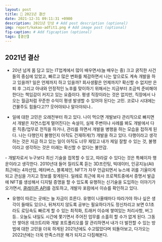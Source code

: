 ```yaml
---
layout: post
title: 📆 2021년 결산
date: 2021-12-31 09:11:31 +0900
description: 2021년 단상 # Add post description (optional)
img: report/kakao-adfit1.png # Add image post (optional)
fig-caption: # Add figcaption (optional)
tags: [결산]
---
```

## 2021년 결산
- 20년 넘게 몸 담고 있는 IT업계에서 많이 배우면서(늘 배우는 중) 크고 굵직한 사건들의 중심에 있었고, 빠르고 많은 변화를 체감하면서 나는 앞으로도 계속 개발을 하고 있을까? 일은 언제까지 하고 있을까? 회사생활은 언제까지? 확신할 수 없지만 은퇴 후 그리고 아내와 안정적인 노후를 맞이하기 위해서는 지금부터 조금씩 준비해야한다는 책임감이 커지고 있는 요즘이다. 평생 직장이라는 것은 없지만, 직장에서 나오는 월급처럼 꾸준한 수익이 평생 발생할 수 있어야 된다는 고민. 코로나 시대에는 건물주도 힘들다고?? 웃어야되나 말아야되나..

- 일에 대한 고민은 오래전부터 하고 있다. 나이 먹으면 개발보다 관리직으로 빠지면서 개발은 자연스럽게 멀어진다는 속설이, 실제 주변이나 사례를 봐도 개발에서 다른 직종/업무로 전직을 하거나, 관리를 하면서 개발을 병행을 하는 모습을 접하게 된다. 나는 다행인지 불행인지 아직도 건재하게(?) 개발을 하고 있다. 다행이라고 생각하는 것은 지금 하고 있는 일이 아직도 너무 재밌고 내가 제일 잘할 수 있는 것, 불행이라고 생각하는 것은 미래는 확신할 수 없다는 불안감.

- 개발자로서 누구보다 최신 기술을 접목할 수 있고, 따라갈 수 있다는 것은 특혜이자 행운이라고 생각한다. 2010년대 들어 질리도록 듣는 3D프린팅, 빅데이터, 인공지능(AI) 최근에는 4차산업, 메타버스, 블록체인, NFT가 자꾸 언급되면서 뉴스에 귀를 기울이게 되고 관심을 가지고 정보를 찾게된다. 일례로 최근에 회사 프로젝트중에서 증명서 발급에 NFT를 생성해서 디지털 증명을 할 수 있도록 유행하는 신기술을 도입하는 이야기가 오가면서, [클레이튼 API](https://docs.klaytnapi.com/)를 검토하고, 개발자 포럼에서 이슈를 확인하고 있다. 

- 유행이 따르는 곳에는 늘 자금이 흐른다. 유행이 나올때마다 따라가야 하나 싶은 생각이 들때도 있으나, 뒤쳐지지 않도록 공부는 필요하다가도 정신차리고 보면 0.1초라도 로딩속도 빠르게 할 수 있는 최적화, 트래커 이슈에 쌓여있는 처리사항, 버그 등.. 오늘도 내일도 시간에 쫓기면서 주어진 업무를 소흘히 할 수가 없게 된다. 그동안 쌓아온 테크트리와 개발 포트폴리오를 잘 관리하면서 내가 더 발전할 수 있는 방법에 대한 고민을 더욱 하게된 2021년에도 수고많았다며 되돌아보고, 다가오는 2022년에는 더욱 만족스러운 해가 되자고 다짐해본다.